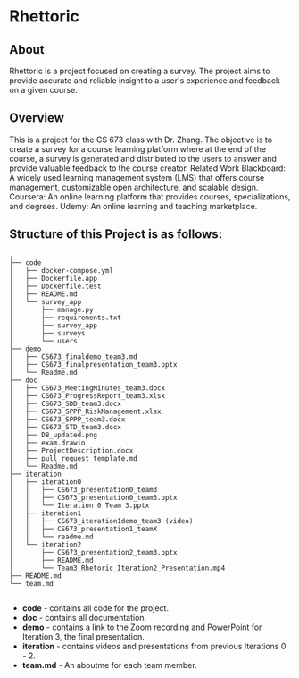 # Rhettoric

## About
Rhettoric is a project focused on creating a survey. The project aims to provide accurate and reliable insight to a user's experience and feedback on a given course.
## Overview
This is a project for the CS 673 class with Dr. Zhang. The objective is to create a survey for a course learning platform where at the end of the course, a survey is generated and distributed to the users to answer and provide valuable feedback to the course creator. 
Related Work
Blackboard: A widely used learning management system (LMS) that offers course management, customizable open architecture, and scalable design.
Coursera: An online learning platform that provides courses, specializations, and degrees.
Udemy: An online learning and teaching marketplace.


## Structure of this Project is as follows:
```
.
├── code
│   ├── docker-compose.yml
│   ├── Dockerfile.app
│   ├── Dockerfile.test
│   ├── README.md
│   └── survey_app
│       ├── manage.py
│       ├── requirements.txt
│       ├── survey_app
│       ├── surveys
│       └── users
├── demo
│   ├── CS673_finaldemo_team3.md
│   ├── CS673_finalpresentation_team3.pptx
│   └── Readme.md
├── doc
│   ├── CS673_MeetingMinutes_team3.docx
│   ├── CS673_ProgressReport_team3.xlsx
│   ├── CS673_SDD_team3.docx
│   ├── CS673_SPPP_RiskManagement.xlsx
│   ├── CS673_SPPP_team3.docx
│   ├── CS673_STD_team3.docx
│   ├── DB_updated.png
│   ├── exam.drawio
│   ├── ProjectDescription.docx
│   ├── pull_request_template.md
│   └── Readme.md
├── iteration
│   ├── iteration0
│   │   ├── CS673_presentation0_team3
│   │   ├── CS673_presentation0_team3.pptx
│   │   └── Iteration 0 Team 3.pptx
│   ├── iteration1
│   │   ├── CS673_iteration1demo_team3 (video)
│   │   ├── CS673_presentation1_teamX
│   │   └── readme.md
│   └── iteration2
│       ├── CS673_presentation2_team3.pptx
│       ├── README.md
│       └── Team3_Rhetoric_Iteration2_Presentation.mp4
├── README.md
└── team.md


```

- **code** - contains all code for the project.
- **doc** - contains all documentation.
- **demo** - contains a link to the Zoom recording and PowerPoint for Iteration 3, the final presentation.
- **iteration** - contains videos and presentations from previous Iterations 0 - 2.
- **team.md** - An aboutme for each team member.


